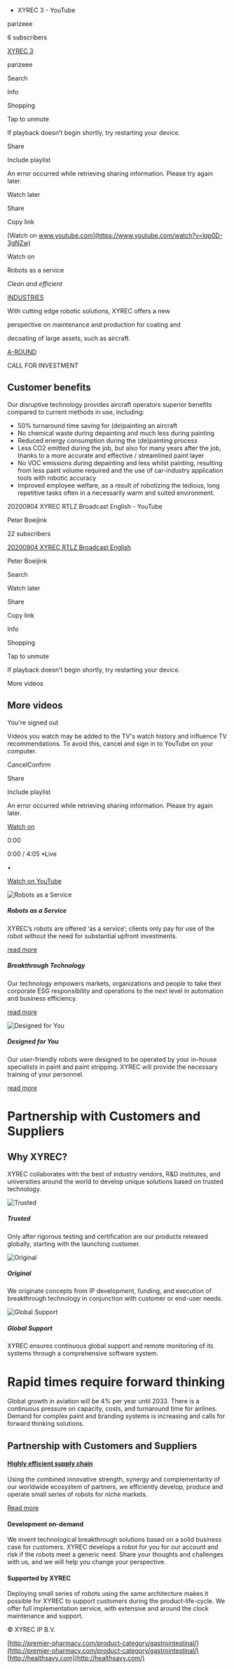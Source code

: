 - XYREC 3 - YouTube

























parizeee



6 subscribers











[XYREC 3](https://www.youtube.com/watch?v=lqp0D-3gNZw)













parizeee










Search









Info



Shopping

























Tap to unmute














































If playback doesn't begin shortly, try restarting your device.









































































































































































































Share

Include playlist

































An error occurred while retrieving sharing information. Please try again later.














Watch later



Share



Copy link






























[Watch on www.youtube.com](https://www.youtube.com/watch?v=lqp0D-3gNZw)


Watch on




























Robots as a service


_Clean and efficient_











[INDUSTRIES](https://www.xyrec.com/industries)











With cutting edge robotic solutions, XYREC offers a new

perspective on maintenance and production for coating and

decoating of large assets, such as aircraft.














[A-ROUND](https://www.xyrec.com/about-xyrec/investor-relations/)











CALL FOR INVESTMENT


## Customer benefits

Our disruptive technology provides aircraft operators superior benefits compared to current methods in use, including:

- 50% turnaround time saving for (de)painting an aircraft
- No chemical waste during depainting and much less during painting
- Reduced energy consumption during the (de)painting process
- Less CO2 emitted during the job, but also for many years after the job, thanks to a more accurate and effective / streamlined paint layer
- No VOC emissions during depainting and less whilst painting, resulting from less paint volume required and the use of car-industry application tools with robotic accuracy
- Improved employee welfare, as a result of robotizing the tedious, long repetitive tasks often in a necessarily warm and suited environment.

20200904 XYREC RTLZ Broadcast English - YouTube

Peter Boeijink

22 subscribers

[20200904 XYREC RTLZ Broadcast English](https://www.youtube.com/watch?v=45AkJNC9vOM)

Peter Boeijink

Search

Watch later

Share

Copy link

Info

Shopping

Tap to unmute

If playback doesn't begin shortly, try restarting your device.

More videos

## More videos

You're signed out

Videos you watch may be added to the TV's watch history and influence TV recommendations. To avoid this, cancel and sign in to YouTube on your computer.

CancelConfirm

Share

Include playlist

An error occurred while retrieving sharing information. Please try again later.

[Watch on](https://www.youtube.com/watch?v=45AkJNC9vOM&embeds_referring_euri=https%3A%2F%2Fwww.xyrec.com%2F)

0:00

0:00 / 4:05
•Live

•

[Watch on YouTube](https://www.youtube.com/watch?v=45AkJNC9vOM "Watch on YouTube")

![Robots as a Service](https://www.xyrec.com/wp-content/uploads/2021/06/xyrec-bot1.jpg)

##### Robots as a Service

XYREC’s robots are offered ‘as a service’; clients only pay for use of the robot without the need for substantial upfront investments.

[read more](https://www.xyrec.com/products-and-services/)

##### Breakthrough Technology

Our technology empowers markets, organizations and people to take their corporate ESG responsibility and operations to the next level in automation and business efficiency.

[read more](https://www.youtube.com/watch?v=45AkJNC9vOM)

![Designed for You](https://www.xyrec.com/wp-content/uploads/2021/10/xyrec-personel.jpg)

##### Designed for You

Our user-friendly robots were designed to be operated by your in-house specialists in paint and paint stripping. XYREC will provide the necessary training of your personnel.

[read more](https://www.xyrec.com/about-xyrec/industries/)

# Partnership with Customers and Suppliers

## Why XYREC?

XYREC collaborates with the best of industry vendors, R&D institutes, and universities around the world to develop unique solutions based on trusted technology.

![Trusted](https://www.xyrec.com/wp-content/uploads/2018/09/image.png)

##### Trusted

Only after rigorous testing and certification are our products released globally, starting with the launching customer.

![Original](https://www.xyrec.com/wp-content/uploads/2018/09/image.png)

##### Original

We originate concepts from IP development, funding, and execution of breakthrough technology in conjunction with customer or end-user needs.

![Global Support](https://www.xyrec.com/wp-content/uploads/2018/09/image.png)

##### Global Support

XYREC ensures continuous global support and remote monitoring of its systems through a comprehensive software system.

# Rapid times require forward thinking

Global growth in aviation will be 4% per year until 2033. There is a continuous pressure on capacity, costs, and turnaround time for airlines. Demand for complex paint and branding systems is increasing and calls for forward thinking solutions.

## Partnership with Customers and Suppliers

#### [Highly efficient supply chain](https://www.xyrec.com/xyrec-partners/)

Using the combined innovative strength, synergy and complementarity of our worldwide ecosystem of partners, we efficiently develop, produce and operate small series of robots for niche markets.

[Read more](https://www.xyrec.com/xyrec-partners/)

#### Development on-demand

We invent technological breakthrough solutions based on a solid business case for customers. XYREC develops a robot for you for our account and risk if the robots meet a generic need. Share your thoughts and challenges with us, and we will help you change your perspective.

#### Supported by XYREC

Deploying small series of robots using the same architecture makes it possible for XYREC to support customers during the product-life-cycle. We offer full implementation service, with extensive and around the clock maintenance and support.

© XYREC IP B.V.

[http://premier-pharmacy.com/product-category/gastrointestinal/](http://premier-pharmacy.com/product-category/gastrointestinal/) [http://healthsavy.com](http://healthsavy.com/)